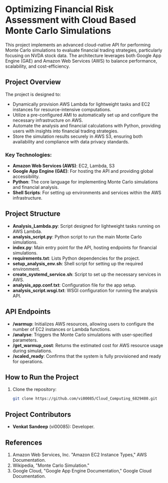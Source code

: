 # Optimizing Financial Risk Assessment with Cloud Based Monte Carlo Simulations

This project implements an advanced cloud-native API for performing Monte Carlo simulations to evaluate financial trading strategies, particularly focusing on NVDA stock data. The architecture leverages both Google App Engine (GAE) and Amazon Web Services (AWS) to balance performance, scalability, and cost-efficiency. 

## Project Overview

The project is designed to:
- Dynamically provision AWS Lambda for lightweight tasks and EC2 instances for resource-intensive computations.
- Utilize a pre-configured AMI to automatically set up and configure the necessary infrastructure on AWS.
- Automate the analysis and financial calculations with Python, providing users with insights into financial trading strategies.
- Store the simulation results securely in AWS S3, ensuring both availability and compliance with data privacy standards.

### Key Technologies:
- **Amazon Web Services (AWS)**: EC2, Lambda, S3
- **Google App Engine (GAE)**: For hosting the API and providing global accessibility.
- **Python**: The core language for implementing Monte Carlo simulations and financial analysis.
- **Shell Scripts**: For setting up environments and services within the AWS infrastructure.

## Project Structure

- **Analysis_Lambda.py**: Script designed for lightweight tasks running on AWS Lambda.
- **analysis_script.py**: Python script to run the main Monte Carlo simulations.
- **index.py**: Main entry point for the API, hosting endpoints for financial simulations.
- **requirements.txt**: Lists Python dependencies for the project.
- **setup_analysis_env.sh**: Shell script for setting up the required environment.
- **create_systemd_service.sh**: Script to set up the necessary services in AWS.
- **analysis_app.conf.txt**: Configuration file for the app setup.
- **analysis_script.wsgi.txt**: WSGI configuration for running the analysis API.

## API Endpoints

- **/warmup**: Initializes AWS resources, allowing users to configure the number of EC2 instances or Lambda functions.
- **/analyse**: Triggers the Monte Carlo simulations with user-specified parameters.
- **/get_warmup_cost**: Returns the estimated cost for AWS resource usage during simulations.
- **/scaled_ready**: Confirms that the system is fully provisioned and ready for operations.

## How to Run the Project

1. Clone the repository:
   ```bash
   git clone https://github.com/vi00085/Cloud_Computing_6829480.git

## Project Contributors

- **Venkat Sandeep** (vi00085): Developer.

## References

1. Amazon Web Services, Inc. "Amazon EC2 Instance Types," AWS Documentation. 
2. Wikipedia, "Monte Carlo Simulation." 
3. Google Cloud, "Google App Engine Documentation," Google Cloud Documentation. 
